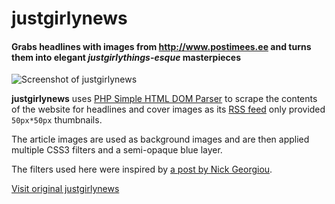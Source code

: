 # justgirlynews

#### Grabs headlines with images from http://www.postimees.ee and turns them into elegant _justgirlythings-esque_ masterpieces

![Screenshot of justgirlynews](http://i.imgur.com/9Gudi8s.jpg)

**justgirlynews** uses [PHP Simple HTML DOM Parser](http://simplehtmldom.sourceforge.net/) to scrape the contents of the website for headlines and cover images as its [RSS feed](www.postimees.ee/rss/) only provided `50px*50px` thumbnails.

The article images are used as background images and are then applied multiple CSS3 filters and a semi-opaque blue layer.

The filters used here were inspired by [a post by Nick Georgiou](http://designpieces.com/2014/09/instagram-filters-css3-effects/).

[Visit original justgirlynews](http://ec2-52-11-120-205.us-west-2.compute.amazonaws.com)